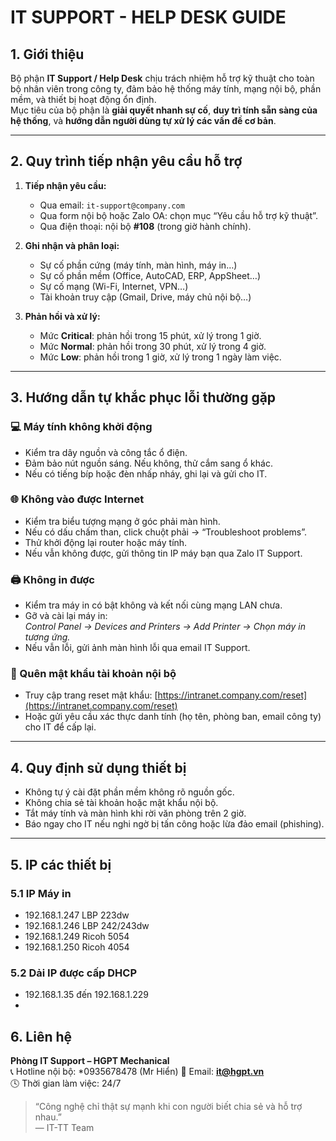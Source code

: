 # IT SUPPORT - HELP DESK GUIDE

## 1. Giới thiệu
Bộ phận **IT Support / Help Desk** chịu trách nhiệm hỗ trợ kỹ thuật cho toàn bộ nhân viên trong công ty, đảm bảo hệ thống máy tính, mạng nội bộ, phần mềm, và thiết bị hoạt động ổn định.  
Mục tiêu của bộ phận là **giải quyết nhanh sự cố**, **duy trì tính sẵn sàng của hệ thống**, và **hướng dẫn người dùng tự xử lý các vấn đề cơ bản**.

---

## 2. Quy trình tiếp nhận yêu cầu hỗ trợ

1. **Tiếp nhận yêu cầu:**
   - Qua email: `it-support@company.com`
   - Qua form nội bộ hoặc Zalo OA: chọn mục “Yêu cầu hỗ trợ kỹ thuật”.
   - Qua điện thoại: nội bộ **#108** (trong giờ hành chính).

2. **Ghi nhận và phân loại:**
   - Sự cố phần cứng (máy tính, màn hình, máy in…)
   - Sự cố phần mềm (Office, AutoCAD, ERP, AppSheet…)
   - Sự cố mạng (Wi-Fi, Internet, VPN…)
   - Tài khoản truy cập (Gmail, Drive, máy chủ nội bộ…)

3. **Phản hồi và xử lý:**
   - Mức **Critical**: phản hồi trong 15 phút, xử lý trong 1 giờ.
   - Mức **Normal**: phản hồi trong 30 phút, xử lý trong 4 giờ.
   - Mức **Low**: phản hồi trong 1 giờ, xử lý trong 1 ngày làm việc.

---

## 3. Hướng dẫn tự khắc phục lỗi thường gặp

### 💻 Máy tính không khởi động
- Kiểm tra dây nguồn và công tắc ổ điện.  
- Đảm bảo nút nguồn sáng. Nếu không, thử cắm sang ổ khác.  
- Nếu có tiếng bíp hoặc đèn nhấp nháy, ghi lại và gửi cho IT.

### 🌐 Không vào được Internet
- Kiểm tra biểu tượng mạng ở góc phải màn hình.  
- Nếu có dấu chấm than, click chuột phải → “Troubleshoot problems”.  
- Thử khởi động lại router hoặc máy tính.  
- Nếu vẫn không được, gửi thông tin IP máy bạn qua Zalo IT Support.

### 🖨️ Không in được
- Kiểm tra máy in có bật không và kết nối cùng mạng LAN chưa.  
- Gỡ và cài lại máy in:  
  *Control Panel → Devices and Printers → Add Printer → Chọn máy in tương ứng.*  
- Nếu vẫn lỗi, gửi ảnh màn hình lỗi qua email IT Support.

### 🔐 Quên mật khẩu tài khoản nội bộ
- Truy cập trang reset mật khẩu: [https://intranet.company.com/reset](https://intranet.company.com/reset)  
- Hoặc gửi yêu cầu xác thực danh tính (họ tên, phòng ban, email công ty) cho IT để cấp lại.

---

## 4. Quy định sử dụng thiết bị
- Không tự ý cài đặt phần mềm không rõ nguồn gốc.  
- Không chia sẻ tài khoản hoặc mật khẩu nội bộ.  
- Tắt máy tính và màn hình khi rời văn phòng trên 2 giờ.  
- Báo ngay cho IT nếu nghi ngờ bị tấn công hoặc lừa đảo email (phishing).

---
## 5. IP các thiết bị

### 5.1 IP Máy in

- 192.168.1.247 LBP 223dw
- 192.168.1.246 LBP 242/243dw
- 192.168.1.249 Ricoh 5054
- 192.168.1.250 Ricoh 4054


### 5.2 Dải IP được cấp DHCP
- 192.168.1.35 đến 192.168.1.229
- 
## 6. Liên hệ
**Phòng IT Support – HGPT Mechanical**  
📞 Hotline nội bộ: *0935678478 (Mr Hiển) 
📧 Email: **it@hgpt.vn**  
🕓 Thời gian làm việc: 24/7

> “Công nghệ chỉ thật sự mạnh khi con người biết chia sẻ và hỗ trợ nhau.”  
> — IT-TT Team


